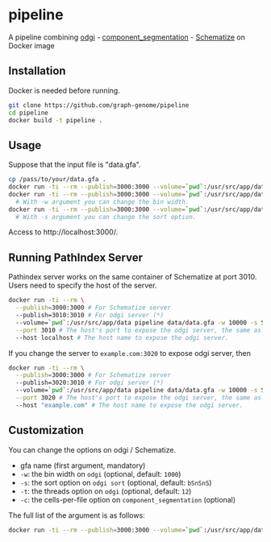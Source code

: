 # pipeline

A pipeline combining [odgi](https://github.com/vgteam/odgi) - [component_segmentation](https://github.com/graph-genome/component_segmentation) - [Schematize](https://github.com/graph-genome/Schematize) on Docker image

## Installation

Docker is needed before running.

```bash
git clone https://github.com/graph-genome/pipeline
cd pipeline
docker build -t pipeline .
```

## Usage

Suppose that the input file is "data.gfa".

```bash
cp /pass/to/your/data.gfa .
docker run -ti --rm --publish=3000:3000 --volume=`pwd`:/usr/src/app/data pipeline data/data.gfa
docker run -ti --rm --publish=3000:3000 --volume=`pwd`:/usr/src/app/data pipeline data/data.gfa -w 10000 
  # With -w argument you can change the bin width.
docker run -ti --rm --publish=3000:3000 --volume=`pwd`:/usr/src/app/data pipeline data/data.gfa -w 10000 -s Sn
  # With -s argument you can change the sort option.
```

Access to http://localhost:3000/.

## Running PathIndex Server

Pathindex server works on the same container of Schematize at port 3010. Users need to specify the host of the server.

```bash
docker run -ti --rm \
  --publish=3000:3000 # For Schematize server
  --publish=3010:3010 # For odgi server (*)
  --volume=`pwd`:/usr/src/app/data pipeline data/data.gfa -w 10000 -s Sn \
  --port 3010 # The host's port to expose the odgi server, the same as the host port of (*).
  --host localhost # The host name to expose the odgi server.
```

If you change the server to `example.com:3020` to expose odgi server, then

```bash
docker run -ti --rm \
  --publish=3000:3000 # For Schematize server
  --publish=3020:3010 # For odgi server (*)
  --volume=`pwd`:/usr/src/app/data pipeline data/data.gfa -w 10000 -s Sn \
  --port 3020 # The host's port to expose the odgi server, the same as the host port of (*).
  --host "example.com" # The host name to expose the odgi server.
```

## Customization

You can change the options on odgi / Schematize.

* gfa name (first argument, mandatory)
* `-w`: the bin width on `odgi` (optional, default: `1000`)
* `-s`: the sort option on `odgi sort` (optional, default: `bSnSnS`)
* `-t`: the threads option on `odgi` (optional, default: `12`)
* `-c`: the cells-per-file option on `component_segmentation` (optional) 

The full list of the argument is as follows:

```bash
docker run -ti --rm --publish=3000:3000 --volume=`pwd`:/usr/src/app/data pipeline -h
```


